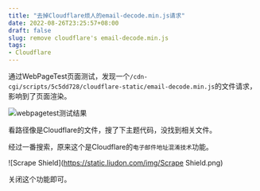 ```yaml
---
title: "去掉Cloudflare烦人的email-decode.min.js请求"
date: 2022-08-26T23:25:57+08:00
draft: false
slug: remove cloudflare's email-decode.min.js
tags:
- Cloudflare
---
```


通过WebPageTest页面测试，发现一个`/cdn-cgi/scripts/5c5dd728/cloudflare-static/email-decode.min.js`的文件请求，影响到了页面渲染。

![webpagetest测试结果](https://static.liudon.com/img/webpagetest.png)

看路径像是Cloudflare的文件，搜了下主题代码，没找到相关文件。

经过一番搜索，原来这个是Cloudflare的`电子邮件地址混淆技术`功能。

![Scrape Shield](https://static.liudon.com/img/Scrape Shield.png)

关闭这个功能即可。